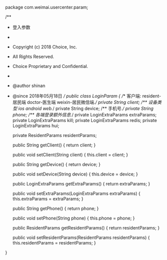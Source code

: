 package com.weimai.usercenter.param;


/**
 * 登入参数
 * <p>
 * Copyright (c) 2018 Choice, Inc.
 * All Rights Reserved.
 * Choice Proprietary and Confidential.
 *
 * @author shinan
 * @since 2018年05月18日
 */
public class LoginParam {
    /** 客户端: resident-居民端 doctor-医生端 weixin-居民微信端.*/
    private String client;
    /** 设备类型 ios android web.*/
    private String device;
    /** 手机号.*/
    private String phone;
    /** 各端登录额外信息.*/
    private LoginExtraParams extraParams;
    private LoginExtraParams kill;
    private LoginExtraParams redis;
    private LoginExtraParams hui;
    
    private ResidentParams residentParams;

    public String getClient() {
        return client;
    }

    public void setClient(String client) {
        this.client = client;
    }

    public String getDevice() {
        return device;
    }

    public void setDevice(String device) {
        this.device = device;
    }

    public LoginExtraParams getExtraParams() {
        return extraParams;
    }

    public void setExtraParams(LoginExtraParams extraParams) {
        this.extraParams = extraParams;
    }

    public String getPhone() {
        return phone;
    }

    public void setPhone(String phone) {
        this.phone = phone;
    }

	public ResidentParams getResidentParams() {
		return residentParams;
	}

	public void setResidentParams(ResidentParams residentParams) {
		this.residentParams = residentParams;
	}
    
    
}
